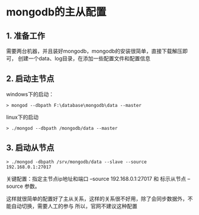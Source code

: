 # mongodb的主从配置

## 1. 准备工作
需要两台机器，并且装好mongodb，mongodb的安装很简单，直接下载解压即可，
创建一个data、log目录，在添加一些配置文件和配置信息

## 2. 启动主节点
windows下的启动：

    > mongod --dbpath F:\database\mongodb\data --master
    
linux下的启动
    
    > ./mongod --dbpath /mongodb/data --master

## 3. 启动从节点

    > ./mongod -dbpath /srv/mongodb/data --slave --source 192.168.0.1:27017
关键配置：指定主节点ip地址和端口 –source 192.168.0.1:27017 和 标示从节点 –source 参数。

这样就很简单的配置好了主从关系，这样的关系很不好用，除了会同步数据外，不能自动切换，需要人工的参与
所以，官网不建议这种配置
    